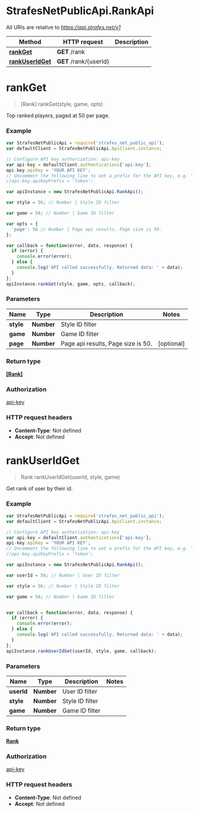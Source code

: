 # StrafesNetPublicApi.RankApi

All URIs are relative to *https://api.strafes.net/v1*

Method | HTTP request | Description
------------- | ------------- | -------------
[**rankGet**](RankApi.md#rankGet) | **GET** /rank | 
[**rankUserIdGet**](RankApi.md#rankUserIdGet) | **GET** /rank/{userId} | 


<a name="rankGet"></a>
# **rankGet**
> [Rank] rankGet(style, game, opts)



Top ranked players, paged at 50 per page.

### Example
```javascript
var StrafesNetPublicApi = require('strafes_net_public_api');
var defaultClient = StrafesNetPublicApi.ApiClient.instance;

// Configure API key authorization: api-key
var api-key = defaultClient.authentications['api-key'];
api-key.apiKey = 'YOUR API KEY';
// Uncomment the following line to set a prefix for the API key, e.g. "Token" (defaults to null)
//api-key.apiKeyPrefix = 'Token';

var apiInstance = new StrafesNetPublicApi.RankApi();

var style = 56; // Number | Style ID filter

var game = 56; // Number | Game ID filter

var opts = { 
  'page': 56 // Number | Page api results, Page size is 50.
};

var callback = function(error, data, response) {
  if (error) {
    console.error(error);
  } else {
    console.log('API called successfully. Returned data: ' + data);
  }
};
apiInstance.rankGet(style, game, opts, callback);
```

### Parameters

Name | Type | Description  | Notes
------------- | ------------- | ------------- | -------------
 **style** | **Number**| Style ID filter | 
 **game** | **Number**| Game ID filter | 
 **page** | **Number**| Page api results, Page size is 50. | [optional] 

### Return type

[**[Rank]**](Rank.md)

### Authorization

[api-key](../README.md#api-key)

### HTTP request headers

 - **Content-Type**: Not defined
 - **Accept**: Not defined

<a name="rankUserIdGet"></a>
# **rankUserIdGet**
> Rank rankUserIdGet(userId, style, game)



Get rank of user by their id.

### Example
```javascript
var StrafesNetPublicApi = require('strafes_net_public_api');
var defaultClient = StrafesNetPublicApi.ApiClient.instance;

// Configure API key authorization: api-key
var api-key = defaultClient.authentications['api-key'];
api-key.apiKey = 'YOUR API KEY';
// Uncomment the following line to set a prefix for the API key, e.g. "Token" (defaults to null)
//api-key.apiKeyPrefix = 'Token';

var apiInstance = new StrafesNetPublicApi.RankApi();

var userId = 56; // Number | User ID filter

var style = 56; // Number | Style ID filter

var game = 56; // Number | Game ID filter


var callback = function(error, data, response) {
  if (error) {
    console.error(error);
  } else {
    console.log('API called successfully. Returned data: ' + data);
  }
};
apiInstance.rankUserIdGet(userId, style, game, callback);
```

### Parameters

Name | Type | Description  | Notes
------------- | ------------- | ------------- | -------------
 **userId** | **Number**| User ID filter | 
 **style** | **Number**| Style ID filter | 
 **game** | **Number**| Game ID filter | 

### Return type

[**Rank**](Rank.md)

### Authorization

[api-key](../README.md#api-key)

### HTTP request headers

 - **Content-Type**: Not defined
 - **Accept**: Not defined

